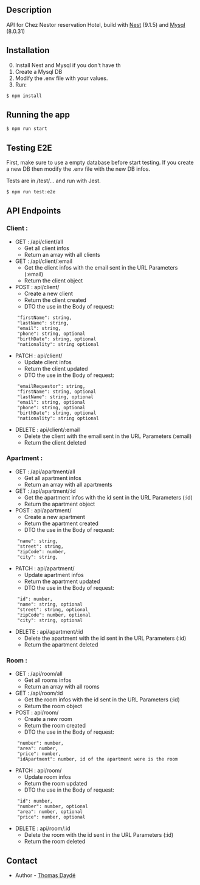 

## Description

API for Chez Nestor reservation Hotel, build with [Nest](https://nestjs.com/) (9.1.5) and [Mysql](https://www.mysql.com/fr/) (8.0.31)


## Installation

0) Install Nest and Mysql if you don't have th
1) Create a Mysql DB
2) Modify the .env file with your values.
3) Run:
```bash
$ npm install
```

## Running the app

```bash
$ npm run start
```

## Testing E2E

First, make sure to use a empty database before start testing. If you create a new DB then modify the .env file with the new DB infos.

Tests are in /test/... and run with Jest.

```bash
$ npm run test:e2e
```

## API Endpoints

### Client :
- GET : /api/client/all
  - Get all client infos
  - Return an array with all clients
- GET : /api/client/:email 
  - Get the client infos with the email sent in the URL Parameters (:email)
  - Return the client object
- POST : api/client/
  - Create a new client
  - Return the client created
  - DTO the use in the Body of request:
```
    "firstName": string,
    "lastName": string,
    "email": string,
    "phone": string, optional
    "birthDate": string, optional
    "nationality": string optional
```
- PATCH : api/client/
  - Update client infos
  - Return the client updated
  - DTO the use in the Body of request:
```
    "emailRequestor": string,
    "firstName": string, optional
    "lastName": string, optional
    "email": string, optional
    "phone": string, optional
    "birthDate": string, optional
    "nationality": string optional
```
- DELETE : api/client/:email
  - Delete the client with the email sent in the URL Parameters (:email)
  - Return the client deleted

### Apartment :
- GET : /api/apartment/all
  - Get all apartment infos
  - Return an array with all apartments
- GET : /api/apartment/:id 
  - Get the apartment infos with the id sent in the URL Parameters (:id)
  - Return the apartment object
- POST : api/apartment/
  - Create a new apartment
  - Return the apartment created
  - DTO the use in the Body of request:
```
    "name": string,
    "street": string, 
    "zipCode": number, 
    "city": string,
```
- PATCH : api/apartment/
  - Update apartment infos
  - Return the apartment updated
  - DTO the use in the Body of request:
```
    "id": number,
    "name": string, optional
    "street": string, optional
    "zipCode": number, optional
    "city": string, optional
```
- DELETE : api/apartment/:id
  - Delete the apartment with the id sent in the URL Parameters (:id)
  - Return the apartment deleted

### Room :
- GET : /api/room/all
  - Get all rooms infos
  - Return an array with all rooms
- GET : /api/room/:id 
  - Get the room infos with the id sent in the URL Parameters (:id)
  - Return the room object
- POST : api/room/
  - Create a new room
  - Return the room created
  - DTO the use in the Body of request:
```
    "number": number,
    "area": number, 
    "price": number, 
    "idApartment": number, id of the apartment were is the room
```
- PATCH : api/room/
  - Update room infos
  - Return the room updated
  - DTO the use in the Body of request:
```
    "id": number,
    "number": number, optional
    "area": number, optional
    "price": number, optional
```
- DELETE : api/room/:id
  - Delete the room with the id sent in the URL Parameters (:id)
  - Return the room deleted

## Contact

- Author - [Thomas Daydé](https://github.com/Totolosa)
